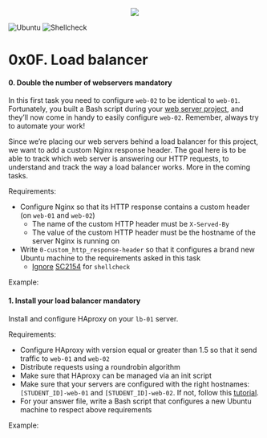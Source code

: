 <p align="center">
<a href="https://www.holbertonschool.com/"><img src="https://s3.amazonaws.com/bloc-global-assets/almanac-assets/bootcamps/logos/000/002/676/original/Holberton-School.png?1467187334"/>
</a>
</p>

![Ubuntu](https://img.shields.io/badge/Ubuntu-14.04_LTS-orange.svg)
![Shellcheck](https://img.shields.io/badge/Shellcheck-v0.3.3-lightgrey.svg)


<h1 class="gap">0x0F. Load balancer</h1>


<h4 class="task">
    0. Double the number of webservers
      <span class="alert alert-warning mandatory-optional">
        mandatory
      </span>
</h4><p>In this first task you need to configure <code>web-02</code> to be identical to <code>web-01</code>. Fortunately, you built a Bash script during your <a href="/rltoken/8oRonOh-zV4e2bmsZ3sxEw" target="_blank" title="web server project">web server project</a>, and they’ll now come in handy to easily configure <code>web-02</code>. Remember, always try to automate your work!</p><p>Since we’re placing our web servers behind a load balancer for this project, we want to add a custom Nginx response header. The goal here is to be able to track which web server is answering our HTTP requests, to understand and track the way a load balancer works. More in the coming tasks.</p><p>Requirements:</p><ul>
<li>Configure Nginx so that its HTTP response contains a custom header (on <code>web-01</code> and <code>web-02</code>)

<ul>
<li>The name of the custom HTTP header must be <code>X-Served-By</code></li>
<li>The value of the custom HTTP header must be the hostname of the server Nginx is running on</li>
</ul></li>
<li>Write <code>0-custom_http_response-header</code> so that it configures a brand new Ubuntu machine to the requirements asked in this task

<ul>
<li><a href="/rltoken/3AOvROMUNUrzxEWhli4GTw" target="_blank" title="Ignore">Ignore</a> <a href="/rltoken/i5f8DYX_rRYFz4hfbG_GJg" target="_blank" title="SC2154">SC2154</a> for <code>shellcheck</code></li>
</ul></li>
</ul><p>Example:</p>


<h4 class="task">
    1. Install your load balancer
      <span class="alert alert-warning mandatory-optional">
        mandatory
      </span>
</h4><p>Install and configure HAproxy on your <code>lb-01</code> server.</p><p>Requirements:</p><ul>
<li>Configure HAproxy with version equal or greater than 1.5 so that it send traffic to <code>web-01</code> and <code>web-02</code></li>
<li>Distribute requests using a roundrobin algorithm</li>
<li>Make sure that HAproxy can be managed via an init script</li>
<li>Make sure that your servers are configured with the right hostnames: <code>[STUDENT_ID]-web-01</code> and <code>[STUDENT_ID]-web-02</code>. If not, follow this <a href="/rltoken/P7nGAS_YjgHdjAt8KTgJbw" target="_blank" title="tutorial">tutorial</a>.</li>
<li>For your answer file, write a Bash script that configures a new Ubuntu machine to respect above requirements</li>
</ul><p>Example:</p>

